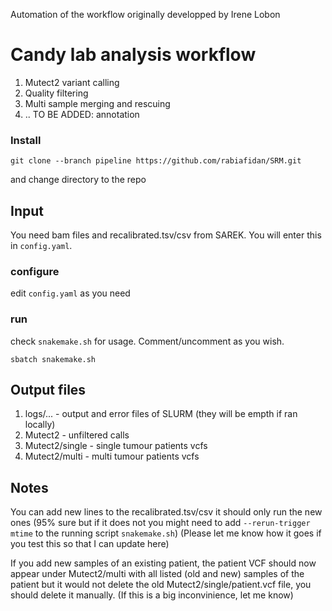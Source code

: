 Automation of the workflow originally developped by Irene Lobon

# Candy lab analysis workflow

1) Mutect2 variant calling
2) Quality filtering
3) Multi sample merging and rescuing
4) .. TO BE ADDED: annotation

### Install
```
git clone --branch pipeline https://github.com/rabiafidan/SRM.git
```
and change directory to the repo

## Input
You need bam files and recalibrated.tsv/csv from SAREK. You will enter this in `config.yaml`. 

### configure
edit `config.yaml` as you need

### run
check `snakemake.sh` for usage. Comment/uncomment as you wish.

```
sbatch snakemake.sh
```

## Output files
1) logs/... - output and error files of SLURM (they will be empth if ran locally)
2) Mutect2  - unfiltered calls
3) Mutect2/single - single tumour patients vcfs
4) Mutect2/multi - multi tumour patients vcfs

## Notes
You can add new lines to the recalibrated.tsv/csv it should only run the new ones (95% sure but if it does not you might need to add `--rerun-trigger mtime` to the running script `snakemake.sh`) (Please let me know how it goes if you test this so that I can update here)

If you add new samples of an existing patient, the patient VCF should now appear under Mutect2/multi with all listed (old and new) samples of the patient but it would not delete the old Mutect2/single/patient.vcf file, you should delete it manually. (If this is a big inconvinience, let me know)
